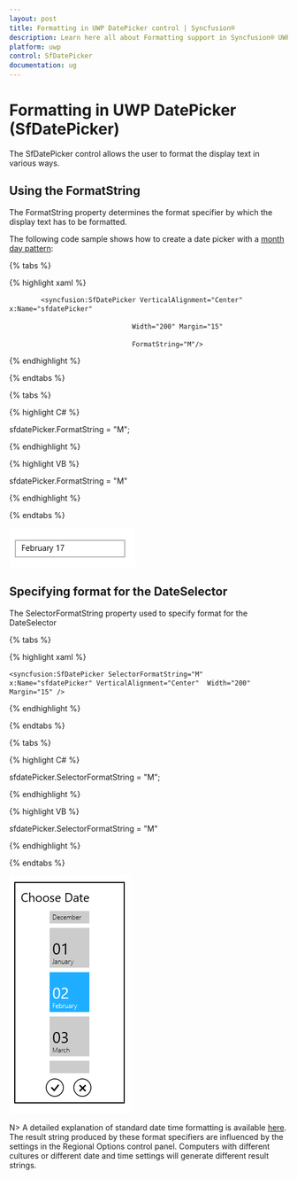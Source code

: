 ```yaml
---
layout: post
title: Formatting in UWP DatePicker control | Syncfusion®
description: Learn here all about Formatting support in Syncfusion® UWP DatePicker (SfDatePicker) control and more.
platform: uwp
control: SfDatePicker
documentation: ug
---
```


# Formatting in UWP DatePicker (SfDatePicker)

The SfDatePicker control allows the user to format the display text in various ways.

## Using the FormatString

The FormatString property determines the format specifier by which the display text has to be formatted.

The following code sample shows how to create a date picker with a [month day pattern](https://learn.microsoft.com/en-us/dotnet/api/system.globalization.datetimeformatinfo.monthdaypattern?view=net-9.0&redirectedfrom=MSDN#System_Globalization_DateTimeFormatInfo_MonthDayPattern): 

{% tabs %}

{% highlight xaml %}



<Grid Background="{StaticResource ApplicationPageBackgroundThemeBrush}">

            <syncfusion:SfDatePicker VerticalAlignment="Center" x:Name="sfdatePicker"

                                   Width="200" Margin="15"

                                   FormatString="M"/>



</Grid>


{% endhighlight  %}

{% endtabs %}

{% tabs %}

{% highlight C# %}

 sfdatePicker.FormatString = "M";

{% endhighlight  %}

{% highlight VB %}

 sfdatePicker.FormatString = "M"

{% endhighlight %}

{% endtabs %}

![Features_img1](Features_images/Features_img1.png)

## Specifying format for the DateSelector

The SelectorFormatString property used to specify format for the DateSelector


{% tabs %}

{% highlight xaml %}

<Grid Background="{StaticResource ApplicationPageBackgroundThemeBrush}">

    <syncfusion:SfDatePicker SelectorFormatString="M"   x:Name="sfdatePicker" VerticalAlignment="Center"  Width="200" Margin="15" />

</Grid>

{% endhighlight  %}

{% endtabs %}

{% tabs %}

{% highlight C# %}

sfdatePicker.SelectorFormatString = "M";

{% endhighlight  %}

{% highlight VB %}

sfdatePicker.SelectorFormatString = "M"

{% endhighlight  %}

{% endtabs %}

![Features_img2](Features_images/Features_img2.png)


N> A detailed explanation of standard date time formatting is available [here](https://learn.microsoft.com/en-us/previous-versions/dotnet/netframework-1.1/az4se3k1(v=vs.71)). The result string produced by these format specifiers are influenced by the settings in the Regional Options control panel. Computers with different cultures or different date and time settings will generate different result strings.
